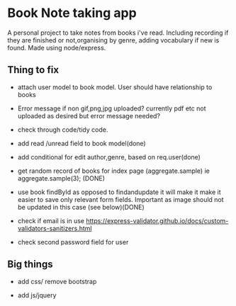 # Book Note taking app 

A personal project to take notes from books i've read. Including recording if they are finished or not,organising by genre, adding vocabulary if new is found.  Made using node/express. 

## Thing to fix ##

- attach user model to book model. User should have relationship to books

- Error message if non gif,png,jpg uploaded? currently pdf etc not uploaded as 
desired but error message needed?

- check through code/tidy code.

- add read /unread field to book model(done)

- add conditional for edit author,genre, based on req.user(done)

- get random record of books for index page  (aggregate.sample)  ie aggregate.sample(3); (DONE)

- use book findById as opposed to findandupdate it will make it make it easier to save only relevant form fields. Important as image should not be updated in this case (see below)(DONE)

- check if email is in use  https://express-validator.github.io/docs/custom-validators-sanitizers.html

- check second password field for user



## Big things ##

-  add css/ remove bootstrap

-  add js/jquery 

